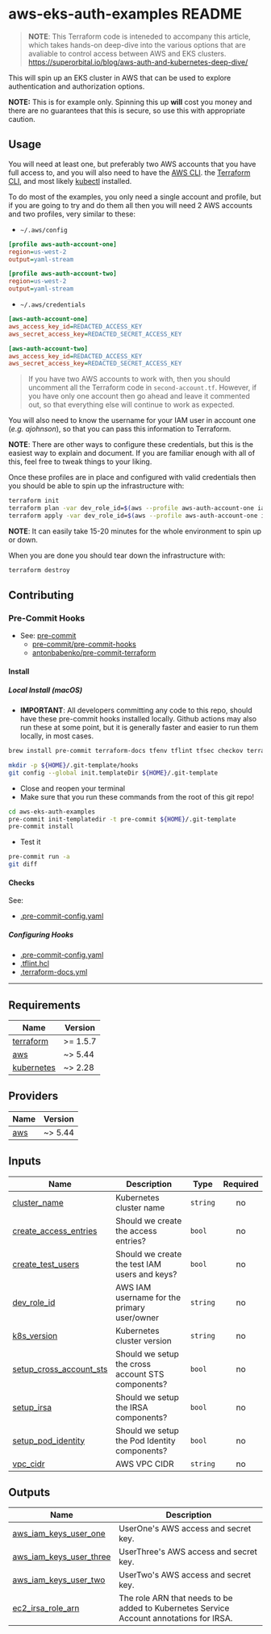 <!-- markdownlint-disable MD033 -->
# aws-eks-auth-examples README

> **NOTE**: This Terraform code is inteneded to accompany this article, which takes hands-on deep-dive into the various options that are avaliable to control access between AWS and EKS clusters.
> https://superorbital.io/blog/aws-auth-and-kubernetes-deep-dive/

This will spin up an EKS cluster in AWS that can be used to explore authentication and authorization options.

**NOTE:** This is for example only. Spinning this up **will** cost you money and there are no guarantees that this is secure, so use this with appropriate caution.

## Usage

You will need at least one, but preferably two AWS accounts that you have full access to, and you will also need to have the [AWS CLI](https://docs.aws.amazon.com/cli/latest/userguide/getting-started-install.html). the [Terraform CLI](https://developer.hashicorp.com/terraform/install), and most likely [kubectl](https://kubernetes.io/docs/tasks/tools/#kubectl) installed.

To do most of the examples, you only need a single account and profile, but if you are going to try and do them all then you will need 2 AWS accounts and two profiles, very similar to these:

- `~/.aws/config`

```ini
[profile aws-auth-account-one]
region=us-west-2
output=yaml-stream

[profile aws-auth-account-two]
region=us-west-2
output=yaml-stream
```

- `~/.aws/credentials`

```ini
[aws-auth-account-one]
aws_access_key_id=REDACTED_ACCESS_KEY
aws_secret_access_key=REDACTED_SECRET_ACCESS_KEY

[aws-auth-account-two]
aws_access_key_id=REDACTED_ACCESS_KEY
aws_secret_access_key=REDACTED_SECRET_ACCESS_KEY
```

> If you have two AWS accounts to work with, then you should uncomment all the Terraform code in `second-account.tf`. However, if you have only one account then go ahead and leave it commented out, so that everything else will continue to work as expected.

You will also need to know the username for your IAM user in account one (_e.g. ajohnson_), so that you can pass this information to Terraform.

**NOTE**: There are other ways to configure these credentials, but this is the easiest way to explain and document. If you are familiar enough with all of this, feel free to tweak things to your liking.

Once these profiles are in place and configured with valid credentials then you should be able to spin up the infrastructure with:

```sh
terraform init
terraform plan -var dev_role_id=$(aws --profile aws-auth-account-one iam get-user --output text --query 'User.UserName')
terraform apply -var dev_role_id=$(aws --profile aws-auth-account-one iam get-user --output text --query 'User.UserName')
```

**NOTE**: It can easily take 15-20 minutes for the whole environment to spin up or down.

When you are done you should tear down the infrastructure with:

```sh
terraform destroy
```

## Contributing

### Pre-Commit Hooks

- See: [pre-commit](https://pre-commit.com/)
  - [pre-commit/pre-commit-hooks](https://github.com/pre-commit/pre-commit-hooks)
  - [antonbabenko/pre-commit-terraform](https://github.com/antonbabenko/pre-commit-terraform)

#### Install

##### Local Install (macOS)

- **IMPORTANT**: All developers committing any code to this repo, should have these pre-commit hooks installed locally. Github actions may also run these at some point, but it is generally faster and easier to run them locally, in most cases.

```sh
brew install pre-commit terraform-docs tfenv tflint tfsec checkov terrascan infracost tfupdate minamijoyo/hcledit/hcledit jq shellcheck shfmt git-secrets

mkdir -p ${HOME}/.git-template/hooks
git config --global init.templateDir ${HOME}/.git-template
```

- Close and reopen your terminal
- Make sure that you run these commands from the root of this git repo!

```sh
cd aws-eks-auth-examples
pre-commit init-templatedir -t pre-commit ${HOME}/.git-template
pre-commit install
```

- Test it

```sh
pre-commit run -a
git diff
```

#### Checks

See:

- [.pre-commit-config.yaml](./.pre-commit-config.yaml)

##### Configuring Hooks

- [.pre-commit-config.yaml](./.pre-commit-config.yaml)
- [.tflint.hcl](./.tflint.hcl)
- [.terraform-docs.yml](./.terraform-docs.yml)

---

<!-- BEGIN_TF_DOCS -->
## Requirements

| Name | Version |
|------|---------|
| <a name="requirement_terraform"></a> [terraform](#requirement\_terraform) | >= 1.5.7 |
| <a name="requirement_aws"></a> [aws](#requirement\_aws) | ~> 5.44 |
| <a name="requirement_kubernetes"></a> [kubernetes](#requirement\_kubernetes) | ~> 2.28 |

## Providers

| Name | Version |
|------|---------|
| <a name="provider_aws"></a> [aws](#provider\_aws) | ~> 5.44 |

## Inputs

| Name | Description | Type | Required |
|------|-------------|------|:--------:|
| <a name="input_cluster_name"></a> [cluster\_name](#input\_cluster\_name) | Kubernetes cluster name | `string` | no |
| <a name="input_create_access_entries"></a> [create\_access\_entries](#input\_create\_access\_entries) | Should we create the access entries? | `bool` | no |
| <a name="input_create_test_users"></a> [create\_test\_users](#input\_create\_test\_users) | Should we create the test IAM users and keys? | `bool` | no |
| <a name="input_dev_role_id"></a> [dev\_role\_id](#input\_dev\_role\_id) | AWS IAM username for the primary user/owner | `string` | no |
| <a name="input_k8s_version"></a> [k8s\_version](#input\_k8s\_version) | Kubernetes cluster version | `string` | no |
| <a name="input_setup_cross_account_sts"></a> [setup\_cross\_account\_sts](#input\_setup\_cross\_account\_sts) | Should we setup the cross account STS components? | `bool` | no |
| <a name="input_setup_irsa"></a> [setup\_irsa](#input\_setup\_irsa) | Should we setup the IRSA components? | `bool` | no |
| <a name="input_setup_pod_identity"></a> [setup\_pod\_identity](#input\_setup\_pod\_identity) | Should we setup the Pod Identity components? | `bool` | no |
| <a name="input_vpc_cidr"></a> [vpc\_cidr](#input\_vpc\_cidr) | AWS VPC CIDR | `string` | no |

## Outputs

| Name | Description |
|------|-------------|
| <a name="output_aws_iam_keys_user_one"></a> [aws\_iam\_keys\_user\_one](#output\_aws\_iam\_keys\_user\_one) | UserOne's AWS access and secret key. |
| <a name="output_aws_iam_keys_user_three"></a> [aws\_iam\_keys\_user\_three](#output\_aws\_iam\_keys\_user\_three) | UserThree's AWS access and secret key. |
| <a name="output_aws_iam_keys_user_two"></a> [aws\_iam\_keys\_user\_two](#output\_aws\_iam\_keys\_user\_two) | UserTwo's AWS access and secret key. |
| <a name="output_ec2_irsa_role_arn"></a> [ec2\_irsa\_role\_arn](#output\_ec2\_irsa\_role\_arn) | The role ARN that needs to be added to Kubernetes Service Account annotations for IRSA. |
<!-- END_TF_DOCS -->
